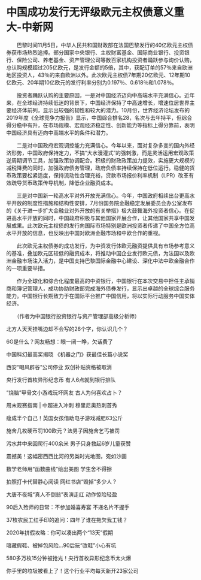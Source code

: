 # 中国成功发行无评级欧元主权债意义重大-中新网

　　巴黎时间11月5日，中华人民共和国财政部在法国巴黎发行的40亿欧元主权债券获市场热烈追捧。部分国家中央银行、主权财富基金、国际商业银行、投资银行、保险公司、养老基金、资产管理公司等数百家机构投资者踊跃参与询价认购，总认购规模超过205亿欧元，是发行金额的5倍，其中，获配订单的57％来自欧洲地区投资人，43％的来自欧洲以外。此次欧元主权债7年期20亿欧元、12年期10亿欧元、20年期10亿欧元的发行利率分别为0.197％、0.618％和1.078％。

　　投资者踊跃认购的主要原因，一是对中国经济迈向中高端水平充满信心。近年来，在全球经济持续低迷的背景下，中国经济保持了中高速增长，增速位居世界主要经济体前列，显示出较强的韧性和较大的潜力。10月份，世界经济论坛发布的2019年度《全球竞争力报告》显示，中国综合排名28，名次与去年持平，但综合得分稳中有升，在市场规模、宏观经济稳定性、创新能力等指标上得分靠前，表明中国经济具有迈向中高端水平的条件和潜力。

　　二是对中国政府宏观调控能力充满信心。今年以来，面对复杂多变的国内外经济形势，中国政府保持定力，不搞“大水漫灌式”的强刺激，而是灵活运用宏观政策逆周期调节工具，加强政策协调配合。积极的财政政策加力提效，实施更大规模的减税降费的同时，加强政府债务管理，政府负债率持续保持在低位运行。稳健的货币政策要松紧适度，保持流动性合理充裕，贷款市场报价利率机制（LPR）改革有效疏导货币政策传导机制，降低企业融资成本。

　　三是对中国新一轮高水平对外开放充满信心。今年，中国政府相续出台更高水平开放的制度性措施和结构性安排，7月份国务院金融稳定发展委员会办公室发布的《关于进一步扩大金融业对外开放的有关举措》极大鼓舞海外投资者信心。在促进高水平开放的同时，中国政府积极与其他国家开展合作，让其他国家共享中国发展成果。此次欧元主权债的发行向国际市场特别是欧洲投资者传递了中国全方位高水平开放的信息，也反映出中国对欧洲金融市场和中欧合作的重视。

　　此次欧元主权债券的成功发行，为中资发行体欧元融资提供具有市场参考意义的基准，叠加欧元区较低的融资成本，将推动中国企业发行欧元债，为法国以及欧洲金融市场注入活力，是中国支持巴黎国际金融中心建设、深化中法中欧金融合作的一项重要举措。

　　作为全球化和综合化程度最高的中资银行，中国银行在本次交易中担任主承销商和簿记管理人，成功协助财政部完成海外债券发行，显示出卓越的全球综合服务能力。中国银行长期致力于在国际平台推广中国信用，将以实际行动服务中国实体经济。

　　（作者为中国银行投资银行与资产管理部高级分析师） 

北方人天天挂嘴边却不会写的26个字，你认识几个？

6G是什么？网友畅想：眼一闭一睁，欠话费了

中国科幻最高奖揭晓 《机器之门》获最佳长篇小说奖

西安“喝风辟谷”公司停业 双创补贴资格被取消

央行发行首枚异形纪念币 有人6点就到银行排队

“烧脑”甲骨文小游戏玩坏网友 古人为何喜欢占卜？

周末观赛指南 | 中超进入冲刺 穆里尼奥热刺首秀

瘦成半个自己！英国女孩借助电子游戏减肥63公斤

施舍几枚硬币罚100欧元？法男子因施舍乞丐被罚

污水井中来回爬行400余米 男子只身救起6岁儿童获赞

震撼美！这幅密西西比河的另类时光地图，宛如沙画

数学老师用“函数曲线”绘出美图 学生舍不得擦

拍照打卡代替静心阅读 网红书店“毁掉”多少人？

大唐不夜城“真人不倒翁”表演走红 动作惊险轻盈

90后入殓师的日常：不参加婚喜寿宴 不递名片不握手

37枚农民工红手印的追问：四年了谁在拖欠我工钱？

2020年拼假攻略：你可以凑出两个“13天”假期

暗藏假鞋、被掉包风险…90后玩“改鞋”小心有坑

580多万枚15分钟被抢光！央行首枚异形纪念币太火爆

你手里的垃圾被看上了！这个行业平均每天新开23家公司
